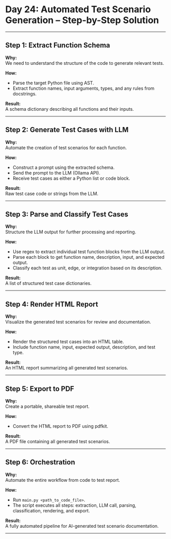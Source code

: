 # Day 24: Automated Test Scenario Generation – Step-by-Step Solution

---

## Step 1: Extract Function Schema

**Why:**  
We need to understand the structure of the code to generate relevant tests.

**How:**  
- Parse the target Python file using AST.
- Extract function names, input arguments, types, and any rules from docstrings.

**Result:**  
A schema dictionary describing all functions and their inputs.

---

## Step 2: Generate Test Cases with LLM

**Why:**  
Automate the creation of test scenarios for each function.

**How:**  
- Construct a prompt using the extracted schema.
- Send the prompt to the LLM (Ollama API).
- Receive test cases as either a Python list or code block.

**Result:**  
Raw test case code or strings from the LLM.

---

## Step 3: Parse and Classify Test Cases

**Why:**  
Structure the LLM output for further processing and reporting.

**How:**  
- Use regex to extract individual test function blocks from the LLM output.
- Parse each block to get function name, description, input, and expected output.
- Classify each test as unit, edge, or integration based on its description.

**Result:**  
A list of structured test case dictionaries.

---

## Step 4: Render HTML Report

**Why:**  
Visualize the generated test scenarios for review and documentation.

**How:**  
- Render the structured test cases into an HTML table.
- Include function name, input, expected output, description, and test type.

**Result:**  
An HTML report summarizing all generated test scenarios.

---

## Step 5: Export to PDF

**Why:**  
Create a portable, shareable test report.

**How:**  
- Convert the HTML report to PDF using pdfkit.

**Result:**  
A PDF file containing all generated test scenarios.

---

## Step 6: Orchestration

**Why:**  
Automate the entire workflow from code to test report.

**How:**  
- Run `main.py <path_to_code_file>`.
- The script executes all steps: extraction, LLM call, parsing, classification, rendering, and export.

**Result:**  
A fully automated pipeline for AI-generated test scenario documentation.

---
